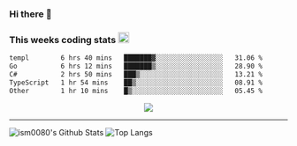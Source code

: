 ### Hi there 👋

<!--START_SECTION:giphy-->
<!--END_SECTION:giphy-->

### This weeks coding stats <img src="https://media1.giphy.com/media/LmNwrBhejkK9EFP504/giphy.gif?cid=ecf05e4723nsktnyyj53u162g7cy5rjqfg6gz06kxdg5y55g&rid=giphy.gif" width="20" height="20" />
<!--START_SECTION:waka-->

```txt
templ        6 hrs 40 mins   ███████▓░░░░░░░░░░░░░░░░░   31.06 %
Go           6 hrs 12 mins   ███████▒░░░░░░░░░░░░░░░░░   28.90 %
C#           2 hrs 50 mins   ███▒░░░░░░░░░░░░░░░░░░░░░   13.21 %
TypeScript   1 hr 54 mins    ██▒░░░░░░░░░░░░░░░░░░░░░░   08.91 %
Other        1 hr 10 mins    █▒░░░░░░░░░░░░░░░░░░░░░░░   05.45 %
```

<!--END_SECTION:waka-->

<!--START_SECTION:comicstrip-->
<p align="center">
 <a href="https://xkcd.com/">
 <img src="https://imgs.xkcd.com/comics/crowdstrike.png" />
</a>
</p>
<!--END_SECTION:comicstrip-->

---

![ism0080's Github Stats](https://github-readme-stats.vercel.app/api?username=ism0080&show_icons=true%hide_border=true&hide=issues)
![Top Langs](https://github-readme-stats.vercel.app/api/top-langs/?username=ism0080&layout=compact)

<!--
**ism0080/ism0080** is a ✨ _special_ ✨ repository because its `README.md` (this file) appears on your GitHub profile.

Here are some ideas to get you started:

- 🔭 I’m currently working on ...
- 🌱 I’m currently learning ...
- 👯 I’m looking to collaborate on ...
- 🤔 I’m looking for help with ...
- 💬 Ask me about ...
- 📫 How to reach me: ...
- 😄 Pronouns: ...
- ⚡ Fun fact: ...
-->
